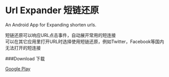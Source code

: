 Url Expander  短链还原
==========
An Android App for Expanding shorten urls.

短链还原可以响应URL点击事件，自动展开常用的短连接  
可以在其它应用里打开URL时选择使用短链还原，例如Twitter，Facebook等国内无法打开的短连接


###Download 下载

[Google Play](https://play.google.com/store/apps/details?id=com.mcxiaoke.urlexpander)
